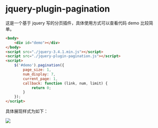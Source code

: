 # jquery-plugin-pagination
这是一个基于 jquery 写的分页插件，具体使用方式可以查看代码 demo 比较简单。

```html
<body>
    <div id="demo"></div>
</body>
<script src="./jquery-3.4.1.min.js"></script>
<script src="./jquery-plugin-pagination.js"></script>
<script>
    $('#demo').pagination({
        page_size: 1,
        num_display: 7,
        current_page: 1,
        callback: function (link, num, limit) {
            return 0;
        }
    });
</script>
```

具体展现样式为如下：

![](https://github.com/gavinhugo/jquery-plugin-pagination/blob/master/demo.PNG)
